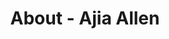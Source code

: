 ---
id: ajia_allen
permalink: "/about/ajia_allen"
full_name: Ajia Allen
title: About - Ajia Allen
role: Sr. Proposal Writer
image: aija_allen_color.jpg
about: Ajia is a Strategist, Protagonist, Encourager, and Writer with demonstrated experience as a proposal writer and digital strategist in the information technology and services, healthcare, and government verticals. Her focus is to continue empowering startups and great people through passion, dedicated support, and strategic delivery. A native to the Washington, DC metro area, she is a certified member of the Project Management Institute, Director of Communications for the PMI Baltimore Chapter, and scholar of the Master of Business Administration (MBA), Master of Arts in Strategic Communications and Digital Marketing, and Bachelor of Arts for studies in Communications and Marketing Management. Oh yea...and if it involves reading, eating, or round the world travel, she's down. 
github: 
linkedin: 
featimg: "/assets/aboutBanner1.jpg"
layout: about/profile
---